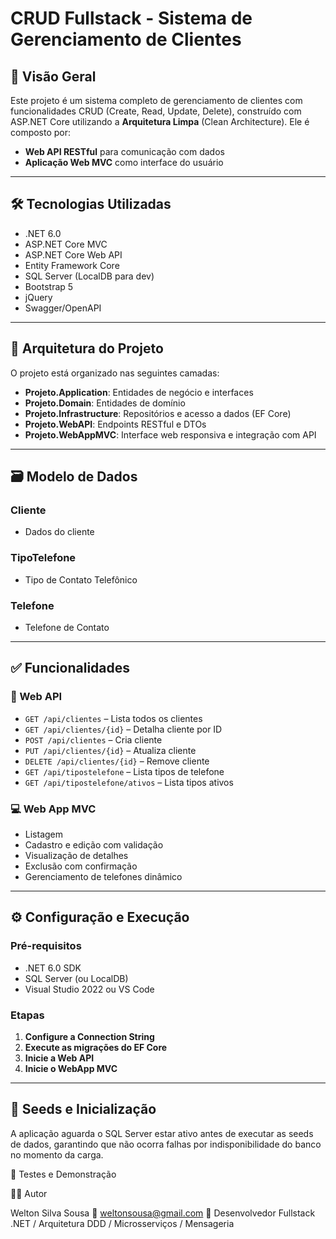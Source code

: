 # CRUD Fullstack - Sistema de Gerenciamento de Clientes

## 📖 Visão Geral

Este projeto é um sistema completo de gerenciamento de clientes com funcionalidades CRUD (Create, Read, Update, Delete), construído com ASP.NET Core utilizando a **Arquitetura Limpa** (Clean Architecture). Ele é composto por:

- **Web API RESTful** para comunicação com dados
- **Aplicação Web MVC** como interface do usuário

---

## 🛠 Tecnologias Utilizadas

- .NET 6.0
- ASP.NET Core MVC
- ASP.NET Core Web API
- Entity Framework Core
- SQL Server (LocalDB para dev)
- Bootstrap 5
- jQuery
- Swagger/OpenAPI

---

## 🧱 Arquitetura do Projeto

O projeto está organizado nas seguintes camadas:

- **Projeto.Application**: Entidades de negócio e interfaces
- **Projeto.Domain**: Entidades de domínio
- **Projeto.Infrastructure**: Repositórios e acesso a dados (EF Core)
- **Projeto.WebAPI**: Endpoints RESTful e DTOs
- **Projeto.WebAppMVC**: Interface web responsiva e integração com API

---

## 🗃️ Modelo de Dados

### Cliente
- Dados do cliente

### TipoTelefone
- Tipo de Contato Telefônico

### Telefone
- Telefone de Contato

---

## ✅ Funcionalidades

### 🔌 Web API
- `GET /api/clientes` – Lista todos os clientes
- `GET /api/clientes/{id}` – Detalha cliente por ID
- `POST /api/clientes` – Cria cliente
- `PUT /api/clientes/{id}` – Atualiza cliente
- `DELETE /api/clientes/{id}` – Remove cliente
- `GET /api/tipostelefone` – Lista tipos de telefone
- `GET /api/tipostelefone/ativos` – Lista tipos ativos

### 💻 Web App MVC
- Listagem
- Cadastro e edição com validação
- Visualização de detalhes
- Exclusão com confirmação
- Gerenciamento de telefones dinâmico

---

## ⚙️ Configuração e Execução

### Pré-requisitos
- .NET 6.0 SDK
- SQL Server (ou LocalDB)
- Visual Studio 2022 ou VS Code

### Etapas
1. **Configure a Connection String**
2. **Execute as migrações do EF Core**
3. **Inicie a Web API**
4. **Inicie o WebApp MVC**

---

## 🚀 Seeds e Inicialização

A aplicação aguarda o SQL Server estar ativo antes de executar as seeds de dados, garantindo que não ocorra falhas por indisponibilidade do banco no momento da carga.

🧪 Testes e Demonstração


👨‍💻 Autor

Welton Silva Sousa
📧 weltonsousa@gmail.com
💼 Desenvolvedor Fullstack .NET / Arquitetura DDD / Microsserviços / Mensageria
